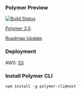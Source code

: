 ### Polymer Preview

[![Build Status](https://travis-ci.org/SLYJason/Polymer-hw.svg?branch=master)](https://travis-ci.org/SLYJason/Polymer-hw)

[Polymer 3.0](https://www.polymer-project.org/blog/2018-03-23-polymer-3-latest-preview).

[Roadmap Update](https://www.polymer-project.org/blog/2018-05-02-roadmap-update).


### Deployment
AWS: [S3](http://polymer-hw.s3-website-us-east-1.amazonaws.com/hello-world/).

### Install Polymer CLI
```
npm install -g polymer-cli@next
```
